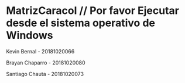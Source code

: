 # MatrizCaracol // Por favor Ejecutar desde el sistema operativo de Windows
Kevin Bernal - 20181020066

Brayan Chaparro - 20181020080

Santiago Chauta - 20181020073
